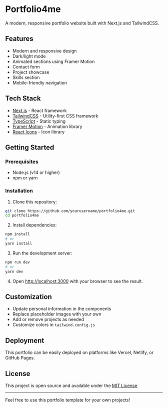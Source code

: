 # Portfolio4me

A modern, responsive portfolio website built with Next.js and TailwindCSS.

## Features

- Modern and responsive design
- Dark/light mode
- Animated sections using Framer Motion
- Contact form
- Project showcase
- Skills section
- Mobile-friendly navigation

## Tech Stack

- [Next.js](https://nextjs.org/) - React framework
- [TailwindCSS](https://tailwindcss.com/) - Utility-first CSS framework
- [TypeScript](https://www.typescriptlang.org/) - Static typing
- [Framer Motion](https://www.framer.com/motion/) - Animation library
- [React Icons](https://react-icons.github.io/react-icons/) - Icon library

## Getting Started

### Prerequisites

- Node.js (v14 or higher)
- npm or yarn

### Installation

1. Clone this repository:
```bash
git clone https://github.com/yourusername/portfolio4me.git
cd portfolio4me
```

2. Install dependencies:
```bash
npm install
# or
yarn install
```

3. Run the development server:
```bash
npm run dev
# or
yarn dev
```

4. Open [http://localhost:3000](http://localhost:3000) with your browser to see the result.

## Customization

- Update personal information in the components
- Replace placeholder images with your own
- Add or remove projects as needed
- Customize colors in `tailwind.config.js`

## Deployment

This portfolio can be easily deployed on platforms like Vercel, Netlify, or GitHub Pages.

## License

This project is open source and available under the [MIT License](LICENSE).

---

Feel free to use this portfolio template for your own projects!